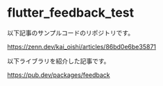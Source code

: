 # flutter_feedback_test

以下記事のサンプルコードのリポジトリです。

https://zenn.dev/kai_oishi/articles/86bd0e6be35871

以下ライブラリを紹介した記事です。

https://pub.dev/packages/feedback

